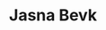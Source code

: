 ---
SICRIS: 15295
draft: false
fixName: jasna_bevk
location: R3.38 - Služba za raziskovalno dejavnost
mailInfo: jasna.bevk@fri.uni-lj.si
officeHours: null
profName: mag. Jasna Bevk
profTitle: Služba za raziskovalno dejavnost
telephoneInfo: null
title: Jasna Bevk
---